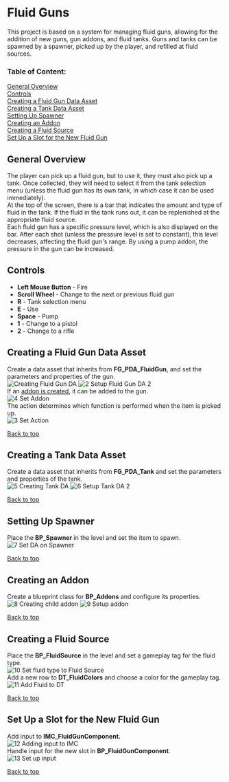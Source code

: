 # Fluid Guns
This project is based on a system for managing fluid guns, allowing for the addition of new guns, gun addons, and fluid tanks. Guns and tanks can be spawned by a spawner, picked up by the player, and refilled at fluid sources.
<br />



### Table of Content:
[General Overview](#general-overview)<br />
[Controls](#controls)<br />
[Creating a Fluid Gun Data Asset](#creating-a-fluid-gun-data-asset)<br />
[Creating a Tank Data Asset](#creating-a-tank-data-asset)<br />
[Setting Up Spawner](#setting-up-spawner)<br />
[Creating an Addon](#creating-an-addon)<br />
[Creating a Fluid Source](#creating-a-fluid-source)<br />
[Set Up a Slot for the New Fluid Gun](#set-up-a-slot-for-the-new-fluid-gun)<br />

## General Overview

The player can pick up a fluid gun, but to use it, they must also pick up a tank. Once collected, they will need to select it from the tank selection menu (unless the fluid gun has its own tank, in which case it can be used immediately).<br />
At the top of the screen, there is a bar that indicates the amount and type of fluid in the tank. If the fluid in the tank runs out, it can be replenished at the appropriate fluid source.<br />
Each fluid gun has a specific pressure level, which is also displayed on the bar. After each shot (unless the pressure level is set to constant), this level decreases, affecting the fluid gun's range. By using a pump addon, the pressure in the gun can be increased.<br />

## Controls
- **Left Mouse Button** - Fire<br />
- **Scroll Wheel** - Change to the next or previous fluid gun<br />
- **R** - Tank selection menu<br />
- **E** - Use<br />
- **Space** - Pump<br />
- **1** - Change to a pistol<br />
- **2** - Change to a rifle<br />

## Creating a Fluid Gun Data Asset
Create a data asset that inherits from **FG_PDA_FluidGun**, and set the parameters and properties of the gun.<br />
![Creating Fluid Gun DA](https://github.com/user-attachments/assets/5e0ef761-0efa-46d8-bce2-4aa3daf65730)
![2  Setup Fluid Gun DA 2](https://github.com/user-attachments/assets/a2d98cfb-e4cb-4703-86a3-cc33693c40ad)
<br />If an [addon is created](#creating-an-addon), it can be added to the gun.<br />
![4  Set Addon](https://github.com/user-attachments/assets/e9b831d3-6622-4eb4-b3cd-fd7584866631)
<br />The action determines which function is performed when the item is picked up.<br />
![3  Set Action](https://github.com/user-attachments/assets/433a7d5f-5a9d-4bf6-8a26-23e0c89f3c7c)


[Back to top](#table-of-content)

## Creating a Tank Data Asset
Create a data asset that inherits from **FG_PDA_Tank** and set the parameters and properties of the tank.<br />
![5  Creating Tank DA](https://github.com/user-attachments/assets/525d818b-9075-4e7b-9b3f-0c179fd81d5e)
![6  Setup Tank DA 2](https://github.com/user-attachments/assets/5d3de5a7-9f50-4c63-89cf-be161bdc0965)

[Back to top](#table-of-content)

## Setting Up Spawner
Place the **BP_Spawner** in the level and set the item to spawn.<br />
![7  Set DA on Spawner](https://github.com/user-attachments/assets/a1e80835-6414-4a1d-8d37-41421dc2666c)


[Back to top](#table-of-content)

## Creating an Addon
Create a blueprint class for **BP_Addons** and configure its properties.<br />
![8  Creating child addon](https://github.com/user-attachments/assets/83dd2227-3993-49d6-be71-30d115007ca6)
![9  Setup addon](https://github.com/user-attachments/assets/c27b2174-c81c-4673-b102-c029b8fd27b7)

[Back to top](#table-of-content)

## Creating a Fluid Source
Place the **BP_FluidSource** in the level and set a gameplay tag for the fluid type.<br />
![10  Set fluid type to Fluid Source](https://github.com/user-attachments/assets/ba337cf2-9a4f-40b4-9aaf-25442aad06e9)
<br />Add a new row to **DT_FluidColors** and choose a color for the gameplay tag.<br />
![11  Add Fluid to DT](https://github.com/user-attachments/assets/403c649c-1b91-44da-bd34-24fa2530724e)

[Back to top](#table-of-content)

## Set Up a Slot for the New Fluid Gun
Add input to **IMC_FluidGunComponent.**<br />
![12  Adding input to IMC](https://github.com/user-attachments/assets/8c5d452c-9633-4210-b1cd-ce88b0bd90a1)
<br />Handle input for the new slot in **BP_FluidGunComponent**.<br />
![13  Set up input](https://github.com/user-attachments/assets/bb2d272f-c172-4c39-a112-9b1698185f96)

[Back to top](#table-of-content)

